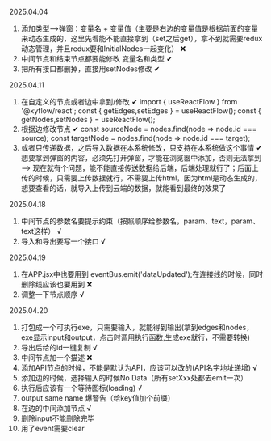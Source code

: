 2025.04.04
1. 添加类型——>弹窗：变量名 + 变量值（主要是右边的变量值是根据前面的变量来动态生成的，这里先看能不能直接拿到（set之后get），拿不到就需要redux动态管理，并且redux要和InitialNodes一起变化） ❌
2. 中间节点和结束节点都要能修改 变量名和类型   ✔  
3. 把所有接口都删掉，直接用setNodes修改  ✔ 

2025.04.11
1. 在自定义的节点或者边中拿到/修改 ✔ 
    import {
    useReactFlow
    } from '@xyflow/react';
    const { getEdges,setEdges  } = useReactFlow();
    const { getNodes,setNodes  } = useReactFlow();
2. 根据边修改节点 ✔ 
    const sourceNode = nodes.find(node => node.id === source);
    const targetNode = nodes.find(node => node.id === target);
3. 或者只传递数据，之后导入数据在本系统修改，只支持在本系统做这个事情 ✔ 
想要拿到弹窗的内容，必须先打开弹窗，才能在浏览器中添加，否则无法拿到——> 现在就有个问题，能不能直接传送数据给后端，后端处理就行了；后面上传的时候，只需要上传数据就行，不需要上传html，因为html是动态生成的，想要查看的话，就导入上传到云端的数据，就能看到最终的效果了

2025.04.18
1. 中间节点的参数名要提示约束（按照顺序给参数名，param、text，param、text这样） √
2. 导入和导出要写一个接口 √

2025.04.19
1. 在APP.jsx中也要用到 eventBus.emit('dataUpdated');在连接线的时候，同时删除线应该也要用到 ❌
2. 调整一下节点顺序 √

2025.04.20
1. 打包成一个可执行exe，只需要输入，就能得到输出(拿到edges和nodes，exe显示input和output，点击时调用执行函数,生成exe就行，不需要转换)
2. 导出后给的id一键复制 √
3. 中间节点加一个描述 ❌
4. 添加API节点的时候，不能是默认为API，应该可以改的(API名字地址递增) √
5. 添加边的时候，选择输入的时候No Data（所有setXxx处都去emit一次）
6. 执行后应该有一个等待图标(loading) √
7. output same name 爆警告（给key值加个前缀）
8. 在边的中间添加节点 √
9. 删除input不能删除完毕
10. 用了event需要clear
